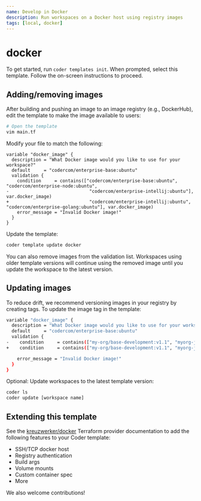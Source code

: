 ```yaml
---
name: Develop in Docker
description: Run workspaces on a Docker host using registry images 
tags: [local, docker]
---
```


# docker

To get started, run `coder templates init`. When prompted, select this template.
Follow the on-screen instructions to proceed.

## Adding/removing images

After building and pushing an image to an image registry (e.g., DockerHub), edit
the template to make the image available to users:

```sh
# Open the template
vim main.tf
```

Modify your file to match the following:

```hcl
variable "docker_image" {
  description = "What Docker image would you like to use for your workspace?"
  default     = "codercom/enterprise-base:ubuntu"
  validation {
    condition     = contains(["codercom/enterprise-base:ubuntu", "codercom/enterprise-node:ubuntu",
-                              "codercom/enterprise-intellij:ubuntu"], var.docker_image)
+                              "codercom/enterprise-intellij:ubuntu", "codercom/enterprise-golang:ubuntu"], var.docker_image)
    error_message = "Invalid Docker image!"
  }
}
```

Update the template:

```sh
coder template update docker
```

You can also remove images from the validation list. Workspaces using older template versions will continue using
the removed image until you update the workspace to the latest version.

## Updating images

To reduce drift, we recommend versioning images in your registry by creating tags. To update the image tag in the template:

```sh
variable "docker_image" {
  description = "What Docker image would you like to use for your workspace?"
  default     = "codercom/enterprise-base:ubuntu"
  validation {
-    condition     = contains(["my-org/base-development:v1.1", "myorg-java-development:v1.1"], var.docker_image)
+    condition     = contains(["my-org/base-development:v1.1", "myorg-java-development:v1.2"], var.docker_image)

    error_message = "Invalid Docker image!"
  }
}
```

Optional: Update workspaces to the latest template version:

```sh
coder ls
coder update [workspace name]
```

## Extending this template

See the [kreuzwerker/docker](https://registry.terraform.io/providers/kreuzwerker/docker) Terraform provider documentation to
add the following features to your Coder template:

- SSH/TCP docker host
- Registry authentication
- Build args
- Volume mounts
- Custom container spec
- More

We also welcome contributions!
